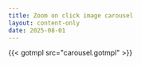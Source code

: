 ```yaml
---
title: Zoom on click image carousel
layout: content-only
date: 2025-08-01
---
```


{{< gotmpl src="carousel.gotmpl" >}}
